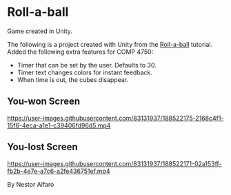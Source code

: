 # Roll-a-ball
Game created in Unity.

The following is a project created with Unity from the [Roll-a-ball](https://learn.unity.com/project/roll-a-ball) tutorial. Added the following extra features for COMP 4750:
- Timer that can be set by the user. Defaults to 30.
- Timer text changes colors for instant feedback.
- When time is out, the cubes disappear.

## You-won Screen
https://user-images.githubusercontent.com/83131937/188522175-2168c4f1-15f6-4eca-a1e1-c39406fd96d5.mp4

## You-lost Screen
https://user-images.githubusercontent.com/83131937/188522171-02a153ff-fb2b-4e7e-a7c6-a2fe436751ef.mp4

By Nestor Alfaro
